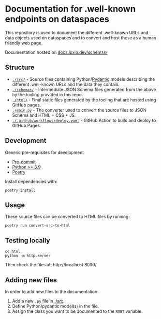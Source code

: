 # Documentation for .well-known endpoints on dataspaces

This repository is used to document the different .well-known URLs and data objects used
on dataspaces and to convert and host those as a human friendly web page.

Documentation hosted on [docs.ioxio.dev/schemas/](https://docs.ioxio.dev/schemas/)

## Structure

- [`./src/`](./src/) - Source files containing
  Python/[Pydantic](https://pydantic-docs.helpmanual.io/) models describing the
  different .well-known URLs and the data they contain.
- [`./schemas/`](./schemas/) - Intermediate JSON Schema files generated from the above
  by the tooling provided in this repo.
- [`./html/`](./html/) - Final static files generated by the tooling that are hosted
  using GitHub pages.
- [`./main.py`](./main.py) - The converter used to convert the source files to JSON
  Schema and HTML + CSS + JS.
- [`./.github/workflows/deploy.yaml`](./.github/workflows/deploy.yaml) - GitHub Action
  to build and deploy to GitHub Pages.

## Development

Generic pre-requisites for development

- [Pre-commit](https://pre-commit.com/#install)
- [Python >= 3.9](https://python.org)
- [Poetry](https://python-poetry.org/docs/#installation)

Install dependencies with:

```shell
poetry install
```

## Usage

These source files can be converted to HTML files by running:

```shell
poetry run convert-src-to-html
```

## Testing locally

```shell
cd html
python -m http.server
```

Then check the files at: http://localhost:8000/

## Adding new files

In order to add new files to the documentation:

1. Add a new `.py` file in [./src](./src).
2. Define Python/pydantic model(s) in the file.
3. Assign the class you want to be documented to the `ROOT` variable.
